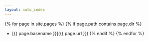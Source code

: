 ```yaml
---
layout: auto_index
---
```


{% for page in site.pages %}
{% if page.path contains page.dir %}
- [{{ page.basename }}]({{ page.url }})
{% endif %}
{% endfor %}
